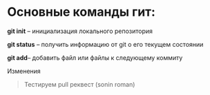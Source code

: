# Основные команды гит:

**git init** – инициализация локального репозитория

**git status** – получить информацию от git о его текущем состоянии

**git add**– добавить файл или файлы к следующему коммиту

Изменения 

>Тестируем pull реквест (sonin roman)